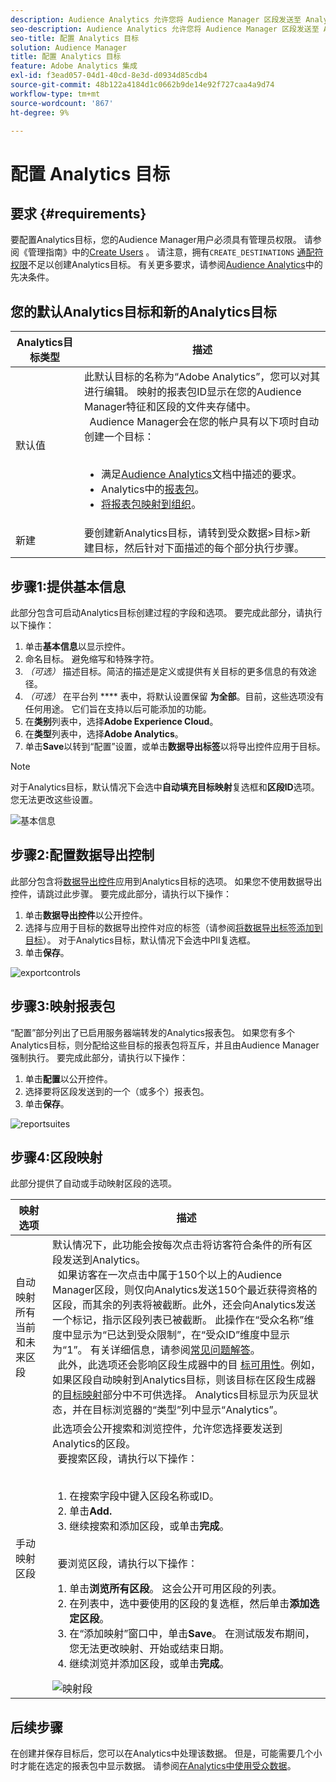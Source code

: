 ```yaml
---
description: Audience Analytics 允许您将 Audience Manager 区段发送至 Analytics。要使用此功能，请在 Audience Manager 中创建一个 Analytics 目标，然后再将区段映射到该目标。
seo-description: Audience Analytics 允许您将 Audience Manager 区段发送至 Analytics。要使用此功能，请在 Audience Manager 中创建一个 Analytics 目标，然后再将区段映射到该目标。
seo-title: 配置 Analytics 目标
solution: Audience Manager
title: 配置 Analytics 目标
feature: Adobe Analytics 集成
exl-id: f3ead057-04d1-40cd-8e3d-d0934d85cdb4
source-git-commit: 48b122a4184d1c0662b9de14e92f727caa4a9d74
workflow-type: tm+mt
source-wordcount: '867'
ht-degree: 9%

---
```


# 配置 Analytics 目标

## 要求 {#requirements}

要配置Analytics目标，您的Audience Manager用户必须具有管理员权限。 请参阅《管理指南》中的[Create Users](/help/using/features/administration/administration-overview.md#create-users) 。 请注意，拥有`CREATE_DESTINATIONS` [通配符权限](/help/using/features/administration/administration-overview.md#wild-card-permissions)不足以创建Analytics目标。
有关更多要求，请参阅[Audience Analytics](https://docs.adobe.com/content/help/en/analytics/integration/audience-analytics/mc-audiences-aam.html)中的先决条件。

## 您的默认Analytics目标和新的Analytics目标

| Analytics目标类型 | 描述 |
|---|---|
| 默认值 | 此默认目标的名称为“Adobe Analytics”，您可以对其进行编辑。 映射的报表包ID显示在您的Audience Manager特征和区段的文件夹存储中。 <br>  Audience Manager会在您的帐户具有以下项时自动创建一个目标：  <br>  <ul><li>满足[Audience Analytics](https://docs.adobe.com/content/help/en/analytics/integration/audience-analytics/mc-audiences-aam.html)文档中描述的要求。</li><li>Analytics中的[报表包](https://docs.adobe.com/content/help/en/analytics/admin/manage-report-suites/report-suites-admin.html)。</li><li>[将报表包映射到组织](https://docs.adobe.com/content/help/en/core-services/interface/about-core-services/report-suite-mapping.html)。</li></ul> |
| 新建 | 要创建新Analytics目标，请转到受众数据>目标>新建目标，然后针对下面描述的每个部分执行步骤。 |

## 步骤1:提供基本信息

此部分包含可启动Analytics目标创建过程的字段和选项。 要完成此部分，请执行以下操作：

1. 单击&#x200B;**基本信息**&#x200B;以显示控件。
2. 命名目标。 避免缩写和特殊字符。
3. *（可选）* 描述目标。简洁的描述是定义或提供有关目标的更多信息的有效途径。
4. *（可选）* 在平台列 **** 表中，将默认设置保留 **为全部**。目前，这些选项没有任何用途。 它们旨在支持以后可能添加的功能。
5. 在&#x200B;**类别**&#x200B;列表中，选择&#x200B;**Adobe Experience Cloud**。
6. 在&#x200B;**类型**&#x200B;列表中，选择&#x200B;**Adobe Analytics**。
7. 单击&#x200B;**Save**&#x200B;以转到“配置”设置，或单击&#x200B;**数据导出标签**&#x200B;以将导出控件应用于目标。

>[!NOTE]
>
>对于Analytics目标，默认情况下会选中&#x200B;**自动填充目标映射**&#x200B;复选框和&#x200B;**区段ID**&#x200B;选项。 您无法更改这些设置。

![基本信息](assets/basicinformation.png)

## 步骤2:配置数据导出控制

此部分包含将[数据导出控件](/help/using/features/data-export-controls.md)应用到Analytics目标的选项。 如果您不使用数据导出控件，请跳过此步骤。 要完成此部分，请执行以下操作：

1. 单击&#x200B;**数据导出控件**&#x200B;以公开控件。
1. 选择与应用于目标的数据导出控件对应的标签（请参阅[将数据导出标签添加到目标](/help/using/features/destinations/add-data-export-labels.md)）。 对于Analytics目标，默认情况下会选中PII复选框。
1. 单击&#x200B;**保存**。

![exportcontrols](assets/exportControls.png)

## 步骤3:映射报表包

“配置”部分列出了已启用服务器端转发的Analytics报表包。 如果您有多个Analytics目标，则分配给这些目标的报表包将互斥，并且由Audience Manager强制执行。 要完成此部分，请执行以下操作：

1. 单击&#x200B;**配置**&#x200B;以公开控件。
1. 选择要将区段发送到的一个（或多个）报表包。
1. 单击&#x200B;**保存**。

![reportsuites](assets/reportSuites.png)

## 步骤4:区段映射

此部分提供了自动或手动映射区段的选项。

| 映射选项 | 描述 |
|---|---|
| 自动映射所有当前和未来区段 | 默认情况下，此功能会按每次点击将访客符合条件的所有区段发送到Analytics。 <br>  如果访客在一次点击中属于150个以上的Audience Manager区段，则仅向Analytics发送150个最近获得资格的区段，而其余的列表将被截断。此外，还会向Analytics发送一个标记，指示区段列表已被截断。 此操作在“受众名称”维度中显示为“已达到受众限制”，在“受众ID”维度中显示为“1”。 有关详细信息，请参阅[常见问题解答](https://docs.adobe.com/content/help/en/analytics/integration/audience-analytics/audience-analytics-workflow/mc-audiences-faqs.html)。 <br>  此外，此选项还会影响区段生成器中的目 [标可用性](/help/using/features/segments/segment-builder.md)。例如，如果区段自动映射到Analytics目标，则该目标在区段生成器的[目标映射](/help/using/features/segments/segment-builder.md#segment-builder-controls-destinations)部分中不可供选择。 Analytics目标显示为灰显状态，并在目标浏览器的“类型”列中显示“Analytics”。 |
| 手动映射区段 | 此选项会公开搜索和浏览控件，允许您选择要发送到Analytics的区段。 <br>  要搜索区段，请执行以下操作：  <br>  <ol><li>在搜索字段中键入区段名称或ID。</li><li>单击<b>Add.</b></li><li>继续搜索和添加区段，或单击<b>完成</b>。</li></ol><br>  要浏览区段，请执行以下操作： <ol><li>单击<b>浏览所有区段</b>。 这会公开可用区段的列表。</li><li>在列表中，选中要使用的区段的复选框，然后单击<b>添加选定区段</b>。</li><li>在“添加映射”窗口中，单击<b>Save</b>。 在测试版发布期间，您无法更改映射、开始或结束日期。</li><li>继续浏览并添加区段，或单击<b>完成</b>。</li></ol> ![映射段](assets/mapSegments.png) |

## 后续步骤

在创建并保存目标后，您可以在Analytics中处理该数据。 但是，可能需要几个小时才能在选定的报表包中显示数据。 请参阅[在Analytics中使用受众数据](https://docs.adobe.com/content/help/en/analytics/integration/audience-analytics/audience-analytics-workflow/use-audience-data-analytics.html)。
